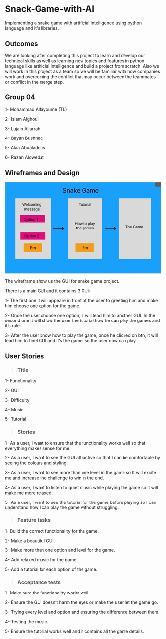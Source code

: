 # Snack-Game-with-AI
Implementing a snake game with artificial intelligence using python language and it's libraries.

## Outcomes
We are looking after completing this project to learn and develop our technical skills as well as learning new topics and features in python language like artificial intelligence and build a project from scratch. Also we will work in this project as a team so we will be familiar with how companies work and overcoming the conflict that may occur between the teammates or conflict in the merge step.

## Group 04
1- Mohammad Alfayoume (TL)

2- Islam Alghoul

3- Lujain Aljarrah

4- Bayan Bushnaq

5- Alaa Abualadoos

6- Razan Alowedat

## Wireframes and Design 

![wireframe](./assets/wireframe.png)

The wireframe show us the GUI for snake game project.

There is a main GUI and it contains 3 GUI:

1- The first one it will appeare in front of the user to greeting him and make him choose one option for the game.

2- Once the user choose one option, it will lead him to another GUI. In the second one it will show the user the tutorial how he can play the games and it’s rule.

3- After the user know how to play the game, once he clicked on btn, it will lead him to finel GUI and it’s the game, so the user now can play

## User Stories

>### Title

1- Functionality

2- GUI

3- Difficulty

4- Music

5- Tutorial

>### Stories

1- As a user, I want to ensure that the functionality works well so that everything makes sense for me.

2- As a user, I want to see the GUI attractive so that I can be comfortable by seeing the colours and styling.

3- As a user, I want to see more than one level in the game so It will excite me and increase the challenge to win in the end.

4- As a user, I want to listen to quiet music while playing the game so it will make me more relaxed.

5- As a user, I want to see the tutorial for the game before playing so I can understand how I can play the game without struggling.

>### Feature tasks

1- Build the correct functionality for the game.

2- Make a beautiful GUI.

3- Make more than one option and level for the game.

4- Add relaxed music for the game.

5- Add a tutorial for each option of the game.

>### Acceptance tests

1- Make sure the functionality works well.

2- Ensure the GUI doesn’t harm the eyes or make the user let the game go.

3- Trying every level and option and ensuring the difference between them.

4- Testing the music.

5- Ensure the tutorial works well and it contains all the game details.
